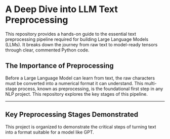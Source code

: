 # A Deep Dive into LLM Text Preprocessing

This repository provides a hands-on guide to the essential text preprocessing pipeline required for building Large Language Models (LLMs). It breaks down the journey from raw text to model-ready tensors through clear, commented Python code.

## The Importance of Preprocessing

Before a Large Language Model can learn from text, the raw characters must be converted into a numerical format it can understand. This multi-stage process, known as preprocessing, is the foundational first step in any NLP project. This repository explores the key stages of this pipeline.

---

## Key Preprocessing Stages Demonstrated

This project is organized to demonstrate the critical steps of turning text into a format suitable for a model like GPT.
